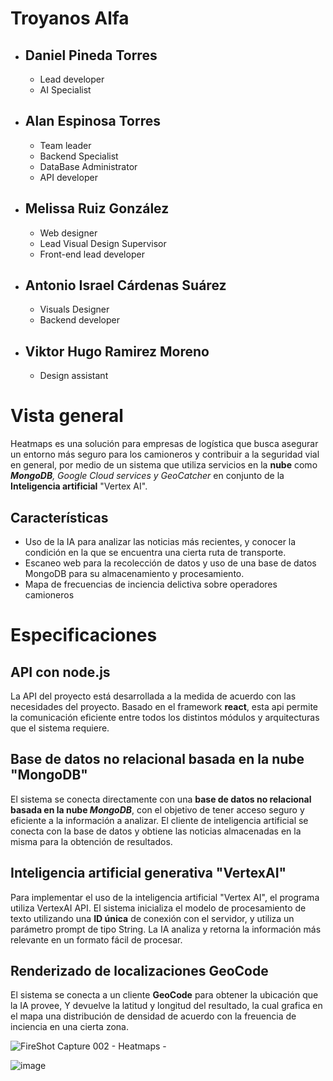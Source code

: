 ﻿#	 Troyanos Alfa

 - ## Daniel Pineda Torres
	 - Lead developer
	 - AI Specialist
 - ## Alan Espinosa Torres
	 - Team leader
	 - Backend Specialist
	 - DataBase Administrator
	 - API developer
 - ## Melissa Ruiz González
	 - Web designer
	 - Lead Visual Design Supervisor
	 - Front-end lead developer
 - ## Antonio Israel Cárdenas Suárez
	 - Visuals Designer
	 - Backend developer
 - ## Viktor Hugo Ramirez Moreno
	 - Design assistant

# Vista general
Heatmaps es una solución para empresas de logística que busca asegurar un entorno más seguro para los camioneros y contribuir a la seguridad vial en general, por medio de un sistema que utiliza servicios en la **nube** como _**MongoDB**, Google Cloud services y GeoCatcher_ en conjunto de la **Inteligencia artificial** "Vertex AI".
## Características

 - Uso de la IA para analizar las noticias más recientes, y conocer la condición en la que se encuentra una cierta ruta de transporte.
 - Escaneo web para la recolección de datos y uso de una base de datos MongoDB para su almacenamiento y procesamiento.
 - Mapa de frecuencias de inciencia delictiva sobre operadores camioneros

# Especificaciones
## API con node.js
La API del proyecto está desarrollada a la medida de acuerdo con las necesidades del proyecto. Basado en el framework **react**, esta api permite la comunicación eficiente entre todos los distintos módulos y arquitecturas que el sistema requiere.
## Base de datos no relacional basada en la nube "MongoDB"
El sistema se conecta directamente con una **base de datos no relacional basada en la nube _MongoDB_**, con el objetivo de tener acceso seguro y eficiente a la información a analizar. El cliente de inteligencia artificial se conecta con la base de datos y obtiene las noticias almacenadas en la misma para la obtención de resultados.

## Inteligencia artificial generativa "VertexAI"
Para implementar el uso de la inteligencia artificial "Vertex AI", el programa utiliza VertexAI API. El sistema inicializa el modelo de procesamiento de texto utilizando una **ID única** de conexión con el servidor, y utiliza un parámetro prompt de tipo String. La IA analiza y retorna la información más relevante en un formato fácil de procesar.

## Renderizado de localizaciones GeoCode
El sistema se conecta a un cliente **GeoCode** para obtener la ubicación que la IA provee, Y devuelve la latitud y longitud del resultado, la cual grafica en el mapa una distribución de densidad de acuerdo con la freuencia de inciencia en una cierta zona.

![FireShot Capture 002 - Heatmaps - ](https://github.com/WeirdCatAFK/Heatmaps2024/assets/131494424/b0d5eeee-f1f5-4806-8a50-dd84e42fabaa)

![image](https://github.com/WeirdCatAFK/Heatmaps2024/assets/131494424/3bbcacc1-9996-44df-a9a7-888b73f5da37)

